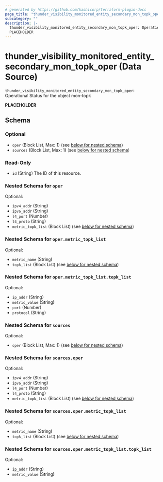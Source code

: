 ```yaml
---
# generated by https://github.com/hashicorp/terraform-plugin-docs
page_title: "thunder_visibility_monitored_entity_secondary_mon_topk_oper Data Source - terraform-provider-thunder"
subcategory: ""
description: |-
  thunder_visibility_monitored_entity_secondary_mon_topk_oper: Operational Status for the object mon-topk
  PLACEHOLDER
---
```


# thunder_visibility_monitored_entity_secondary_mon_topk_oper (Data Source)

`thunder_visibility_monitored_entity_secondary_mon_topk_oper`: Operational Status for the object mon-topk

__PLACEHOLDER__



<!-- schema generated by tfplugindocs -->
## Schema

### Optional

- `oper` (Block List, Max: 1) (see [below for nested schema](#nestedblock--oper))
- `sources` (Block List, Max: 1) (see [below for nested schema](#nestedblock--sources))

### Read-Only

- `id` (String) The ID of this resource.

<a id="nestedblock--oper"></a>
### Nested Schema for `oper`

Optional:

- `ipv4_addr` (String)
- `ipv6_addr` (String)
- `l4_port` (Number)
- `l4_proto` (String)
- `metric_topk_list` (Block List) (see [below for nested schema](#nestedblock--oper--metric_topk_list))

<a id="nestedblock--oper--metric_topk_list"></a>
### Nested Schema for `oper.metric_topk_list`

Optional:

- `metric_name` (String)
- `topk_list` (Block List) (see [below for nested schema](#nestedblock--oper--metric_topk_list--topk_list))

<a id="nestedblock--oper--metric_topk_list--topk_list"></a>
### Nested Schema for `oper.metric_topk_list.topk_list`

Optional:

- `ip_addr` (String)
- `metric_value` (String)
- `port` (Number)
- `protocol` (String)




<a id="nestedblock--sources"></a>
### Nested Schema for `sources`

Optional:

- `oper` (Block List, Max: 1) (see [below for nested schema](#nestedblock--sources--oper))

<a id="nestedblock--sources--oper"></a>
### Nested Schema for `sources.oper`

Optional:

- `ipv4_addr` (String)
- `ipv6_addr` (String)
- `l4_port` (Number)
- `l4_proto` (String)
- `metric_topk_list` (Block List) (see [below for nested schema](#nestedblock--sources--oper--metric_topk_list))

<a id="nestedblock--sources--oper--metric_topk_list"></a>
### Nested Schema for `sources.oper.metric_topk_list`

Optional:

- `metric_name` (String)
- `topk_list` (Block List) (see [below for nested schema](#nestedblock--sources--oper--metric_topk_list--topk_list))

<a id="nestedblock--sources--oper--metric_topk_list--topk_list"></a>
### Nested Schema for `sources.oper.metric_topk_list.topk_list`

Optional:

- `ip_addr` (String)
- `metric_value` (String)


